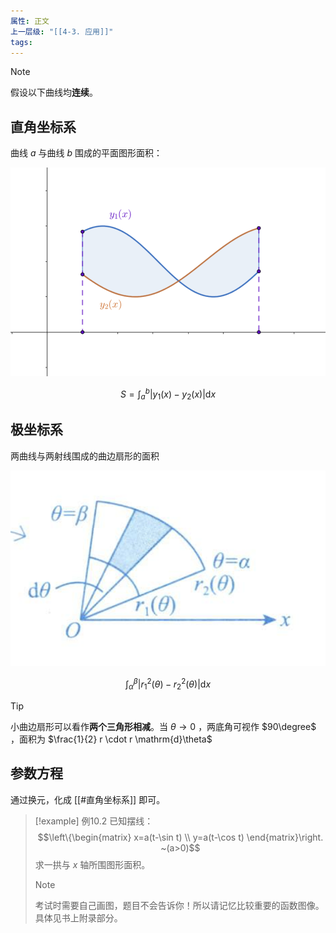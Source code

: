```yaml
---
属性: 正文
上一层级: "[[4-3. 应用]]"
tags:
---
```


> [!note] 
> 假设以下曲线均**连续**。

## 直角坐标系

曲线 $a$ 与曲线 $b$ 围成的平面图形面积：

![area1](assets/int_area_1.png)

$$S = \int^{b}_{a} |y_{1}(x) - y_{2}(x)| \mathrm{d}x$$

## 极坐标系

两曲线与两射线围成的曲边扇形的面积

![area2](assets/int_area_2.png)

$$\int^{\beta}_{\alpha} |r_{1}^{2}(\theta) - r_{2}^{2}(\theta)| \mathrm{d}x$$

> [!tip] 
> 
> 小曲边扇形可以看作**两个三角形相减**。当 $\theta \to 0$ ，两底角可视作 $90\degree$ ，面积为 $\frac{1}{2} r \cdot r \mathrm{d}\theta$

## 参数方程

通过换元，化成 [[#直角坐标系]] 即可。

> [!example] 例10.2
> 已知摆线：$$\left\{\begin{matrix} x=a(t-\sin t) \\ y=a(t-\cos t) \end{matrix}\right. ~(a>0)$$ 求一拱与 $x$ 轴所围图形面积。
> 
> > [!note] 
> > 考试时需要自己画图，题目不会告诉你！所以请记忆比较重要的函数图像。具体见书上附录部分。
> 
> 